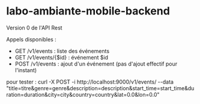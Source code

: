 # labo-ambiante-mobile-backend

Version 0 de l'API Rest

Appels disponibles :
 - GET /v1/events : liste des événements
 - GET /v1/events/{$id} : événement $id
 - POST /v1/events : ajout d'un événement (pas d'ajout effectif pour l'instant)
 
pour tester : curl -X POST -i http://localhost:9000/v1/events/ --data "title=titre&genre=genre&description=description&start_time=start_time&duration=duration&city=city&country=country&lat=0.0&lon=0.0"